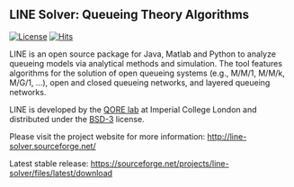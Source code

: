 ## LINE Solver: Queueing Theory Algorithms 
[![License](https://img.shields.io/badge/License-BSD%203--Clause-red.svg)](https://sourceforge.net/p/line-solver/code/ci/master/blob/master/LICENSE)
[![Hits](https://hits.seeyoufarm.com/api/count/incr/badge.svg?url=https%3A%2F%2Fgithub.com%2Fimperial-qore%2Fline-solver&count_bg=%23FFC401&title_bg=%23555555&icon=&icon_color=%23E7E7E7&title=hits&edge_flat=false)](https://hits.seeyoufarm.com)

LINE is an open source package for Java, Matlab and Python to analyze queueing models via analytical methods and simulation. The tool features algorithms for the solution of open queueing systems (e.g., M/M/1, M/M/k, M/G/1, ...), open and closed queueing networks, and layered queueing networks. 

LINE is developed by the <a href="http://qore.doc.ic.ac.uk/">QORE lab</a> at Imperial College London and distributed under the <a href="http://opensource.org/licenses/BSD-3-Clause" target="_blank">BSD-3</a> license.</p>

Please visit the project website for more information: http://line-solver.sourceforge.net/

Latest stable release: https://sourceforge.net/projects/line-solver/files/latest/download
